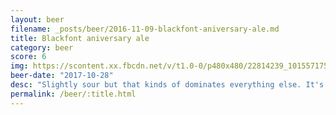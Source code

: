 ```yaml
---
layout: beer
filename: _posts/beer/2016-11-09-blackfont-aniversary-ale.md
title: Blackfont aniversary ale
category: beer
score: 6
img: https://scontent.xx.fbcdn.net/v/t1.0-0/p480x480/22814239_10155717525123745_213528734084176539_n.jpg?_nc_cat=0&oh=7edf9ff7b8453d2cc70c29f4dbf70038&oe=5B7BB439
beer-date: "2017-10-28"
desc: "Slightly sour but that kinds of dominates everything else. It's decent but I think I might have left it too long in the fridge"
permalink: /beer/:title.html
---
```


